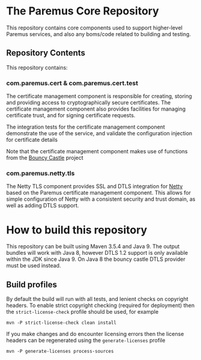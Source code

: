 # The Paremus Core Repository

This repository contains core components used to support higher-level Paremus services, and also any boms/code related to building and testing.

## Repository Contents

This repository contains:

### com.paremus.cert & com.paremus.cert.test

The certificate management component is responsible for creating, storing and providing access to cryptographically secure certificates. The certificate management component also provides facilities for managing certificate trust, and for signing certificate requests.

The integration tests for the certificate management component demonstrate the use of the service, and validate the configuration injection for certificate details

Note that the certificate management component makes use of functions from the [Bouncy Castle](https://www.bouncycastle.org) project

### com.paremus.netty.tls

The Netty TLS component provides SSL and DTLS integration for [Netty](https://netty.io) based on the Paremus certificate management component. This allows for simple configuration of Netty with a consistent security and trust domain, as well as adding DTLS support. 
 

# How to build this repository

This repository can be built using Maven 3.5.4 and Java 9. The output bundles will work with Java 8, however DTLS 1.2 support is only available within the JDK since Java 9. On Java 8 the bouncy castle DTLS provider must be used instead. 

## Build profiles

By default the build will run with all tests, and lenient checks on copyright headers. To enable strict copyright checking (required for deployment) then the `strict-license-check` profile should be used, for example

    mvn -P strict-license-check clean install

If you make changes and do encounter licensing errors then the license headers can be regenerated using the `generate-licenses` profile

    mvn -P generate-licenses process-sources
